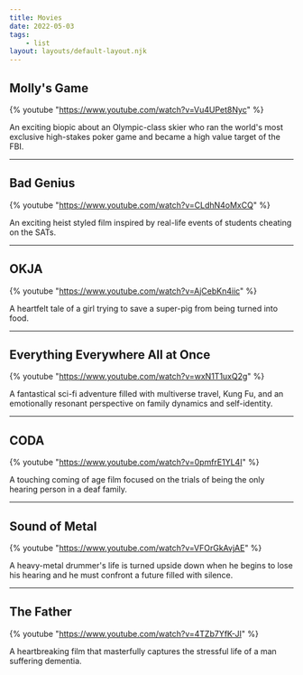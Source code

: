 ```yaml
---
title: Movies
date: 2022-05-03
tags: 
    - list
layout: layouts/default-layout.njk
---
```


## Molly's Game
{% youtube "https://www.youtube.com/watch?v=Vu4UPet8Nyc" %}

An exciting biopic about an Olympic-class skier who ran the world's most exclusive high-stakes poker game and became a high value target of the FBI.

---
## Bad Genius
{% youtube "https://www.youtube.com/watch?v=CLdhN4oMxCQ" %}

An exciting heist styled film inspired by real-life events of students cheating on the SATs.

---
## OKJA
{% youtube "https://www.youtube.com/watch?v=AjCebKn4iic" %}

A heartfelt tale of a girl trying to save a super-pig from being turned into food.

---
## Everything Everywhere All at Once
{% youtube "https://www.youtube.com/watch?v=wxN1T1uxQ2g" %}

A fantastical sci-fi adventure filled with multiverse travel, Kung Fu, and an emotionally resonant perspective on family dynamics and self-identity. 

---
## CODA 
{% youtube "https://www.youtube.com/watch?v=0pmfrE1YL4I" %}

A touching coming of age film focused on the trials of being the only hearing person in a deaf family.

---
## Sound of Metal
{% youtube "https://www.youtube.com/watch?v=VFOrGkAvjAE" %}

A heavy-metal drummer's life is turned upside down when he begins to lose his hearing and he must confront a future filled with silence.

---
## The Father
{% youtube "https://www.youtube.com/watch?v=4TZb7YfK-JI" %}

A heartbreaking film that masterfully captures the stressful life of a man suffering dementia. 
